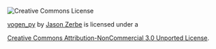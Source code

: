 ![Creative Commons License](http://i.creativecommons.org/l/by-nc/3.0/88x31.png)



[vogen_py](https://github.com/jzerbe/vogen_py) by [Jason Zerbe](http://vraidsys.com/) is licensed under a

[Creative Commons Attribution-NonCommercial 3.0 Unported License](http://creativecommons.org/licenses/by-nc/3.0/deed.en_US).